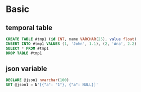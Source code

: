 # Basic

## temporal table 
```sql
CREATE TABLE #tmp1 (id INT, name VARCHAR(25), value float)  
INSERT INTO #tmp1 VALUES (1, 'John', 1.1), (2, 'Ana', 2.2) 
SELECT * FROM #tmp1
DROP TABLE #tmp1
```

## json variable
```sql
DECLARE @json1 nvarchar(100)
SET @json1 = N'[{"a": "1"}, {"a": NULL}]'
```
